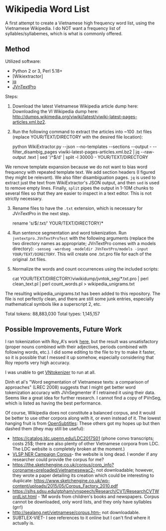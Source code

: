 # Wikipedia Word List

A first attempt to create a Vietnamese high frequency word list, using the Vietnamese Wikipedia. I do NOT want a frequency list of syllables/syllabemes, which is what is commonly offered.

## Method

Utilized software:

* Python 2 or 3, Perl 5.18+
* [Wikiextractor]
* [jq](https://stedolan.github.io/jq/)
* [JVnTextPro](http://jvntextpro.sourceforge.net/)

Steps:

1. Download the latest Vietnamese Wikipedia article dump here: Downloading the VI Wikipedia dump here: http://dumps.wikimedia.org/viwiki/latest/viwiki-latest-pages-articles.xml.bz2.
2. Run the following command to extract the articles into ~100 .txt files (replace YOUR/TEXT/DIRECTORY with the desired file location):

    python WikiExtractor.py --json --no-templates --sections --output - --filter_disambig_pages viwiki-latest-pages-articles.xml.bz2 | jq --raw-output .text | sed  '/^$/d' | split -l 30000 - YOUR/TEXT/DIRECTORY

We remove template expansion because we do not want to bias word frequency with repeated template text. We add section headers (I figured they might be relevant). We also filter disambiguation pages. `jq` is used to extract just the text from WikiExtractor's JSON output, and then `sed` is used to remove empty lines. Finally, `split` pipes the output in 1-10M chunks to several files so that they are easier to inspect in a text editor. This is not strictly necessary.

3. Rename files to have the `.txt` extension, which is necessary for JVnTextPro in the next step.

    rename 's/$/.txt/' YOUR/TEXT/DIRECTORY/*

4. Run sentence segmentation and word tokenization. Run `jvntextpro.JVnTextProTest` with the following arguments (replace the two directory names as appropriate; JVnTextPro comes with a models directory): `-senseg -wordseg -modeldir JVnTextPro/models -input YOUR/TEXT/DIRECTORY`. This will create one .txt.pro file for each of the original .txt files.

5. Normalize the words and count occurrences using the included scripts:

    cat YOUR/TEXT/DIRECTORY/viwikidump/jvntok_seg/*.txt.pro | perl clean_text.pl | perl count_words.pl > wikipedia_unigrams.txt

The resulting wikipedia_unigrams.txt has been added to this repository. The file is not perfectly clean, and there are still some junk entries, especially mathematical symbols like a superscript 2, etc.

Total tokens: 88,883,030
Total types:  1,145,157

## Possible Improvements, Future Work

I ran tokenization with Roy_A's work [here](https://github.com/roy-a/Roy_VnTokenizer), but the result was unsatisfactory (proper nouns combined with their adjectives, periods combined with following words, etc.). I did some editing to the file to try to make it faster, so it is possible that I messed it up somehow, especially considering that Roy reports very high accuracy.

I was unable to get [VNtokenizer](mim.hus.vnu.edu.vn/phuonglh/softwares/vnTokenizer) to run at all.

Dinh et al's "Word segmentation of Vietnamese texts: a comparison of approaches" (LREC 2008) suggests that I might get better word tokenization accuracy with JVnSegmenter if I retrained it using their data. Seems like a great idea for further research. I cannot find a copy of PVnSeg, which is listed as having the best performance.

Of course, Wikipedia does not constitute a balanced corpus, and it would be better to use other corpora along with it, or even instead of it. The lowest hanging fruit is from [OpenSubtitles](http://opus.lingfil.uu.se/OpenSubtitles2016.php): These others got my hopes up but then dashed them (they may still be useful):

* https://catalog.ldc.upenn.edu/LDC2017S01 (phone convo transcripts; costs 25$; there are also plenty of other Vietnamese corpora from LDC. The LDC website is completely broken at the moment.)
* [VLSP NER Campaign Corpus](http://vlsp.org.vn/evaluation_campaign_NER)- the website is long dead. I wonder if any researcher could provide the corpus for me?
* https://the.sketchengine.co.uk/corpus/corp_info?corpname=preloaded/vietnamesewac2- not downloadable; however, they wrote a paper detailing its creation which could be interesting to duplicate: https://www.sketchengine.co.uk/wp-content/uploads/2015/05/Corpus_Factory_2010.pdf
* https://slhs.sdsu.edu/gtpham/vnspeech/Research/CVT/ResearchCVTWordList.html - 1M words from children's books and newspapers. Corpus cannot be downloaded, only word lists, and they only have syllables (grr!)
* http://sealang.net/vietnamese/corpus.htm- not downloadable.
* SUBTLEX-VIET- I see references to it online but I can't find where it actually is.

